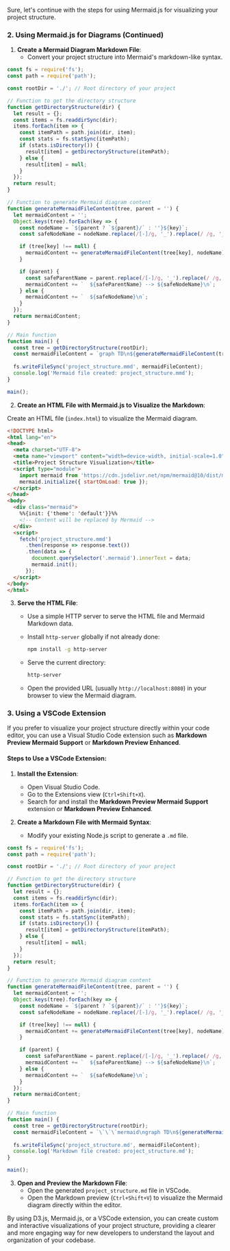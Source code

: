 Sure, let's continue with the steps for using Mermaid.js for visualizing your project structure.

### 2. **Using Mermaid.js for Diagrams (Continued)**

1. **Create a Mermaid Diagram Markdown File**:
   - Convert your project structure into Mermaid's markdown-like syntax.

```javascript
const fs = require('fs');
const path = require('path');

const rootDir = './'; // Root directory of your project

// Function to get the directory structure
function getDirectoryStructure(dir) {
  let result = {};
  const items = fs.readdirSync(dir);
  items.forEach(item => {
    const itemPath = path.join(dir, item);
    const stats = fs.statSync(itemPath);
    if (stats.isDirectory()) {
      result[item] = getDirectoryStructure(itemPath);
    } else {
      result[item] = null;
    }
  });
  return result;
}

// Function to generate Mermaid diagram content
function generateMermaidFileContent(tree, parent = '') {
  let mermaidContent = '';
  Object.keys(tree).forEach(key => {
    const nodeName = `${parent ? `${parent}/` : ''}${key}`;
    const safeNodeName = nodeName.replace(/[-]/g, '_').replace(/ /g, '_').replace(/\./g, '_');

    if (tree[key] !== null) {
      mermaidContent += generateMermaidFileContent(tree[key], nodeName);
    }

    if (parent) {
      const safeParentName = parent.replace(/[-]/g, '_').replace(/ /g, '_').replace(/\./g, '_');
      mermaidContent += `  ${safeParentName} --> ${safeNodeName}\n`;
    } else {
      mermaidContent += `  ${safeNodeName}\n`;
    }
  });
  return mermaidContent;
}

// Main function
function main() {
  const tree = getDirectoryStructure(rootDir);
  const mermaidFileContent = `graph TD\n${generateMermaidFileContent(tree)}`;
  
  fs.writeFileSync('project_structure.mmd', mermaidFileContent);
  console.log('Mermaid file created: project_structure.mmd');
}

main();
```

2. **Create an HTML File with Mermaid.js to Visualize the Markdown**:

Create an HTML file (`index.html`) to visualize the Mermaid diagram.

```html
<!DOCTYPE html>
<html lang="en">
<head>
  <meta charset="UTF-8">
  <meta name="viewport" content="width=device-width, initial-scale=1.0">
  <title>Project Structure Visualization</title>
  <script type="module">
    import mermaid from 'https://cdn.jsdelivr.net/npm/mermaid@10/dist/mermaid.esm.min.mjs';
    mermaid.initialize({ startOnLoad: true });
  </script>
</head>
<body>
  <div class="mermaid">
    %%{init: {'theme': 'default'}}%%
    <!-- Content will be replaced by Mermaid -->
  </div>
  <script>
    fetch('project_structure.mmd')
      .then(response => response.text())
      .then(data => {
        document.querySelector('.mermaid').innerText = data;
        mermaid.init();
      });
  </script>
</body>
</html>
```

3. **Serve the HTML File**:
   - Use a simple HTTP server to serve the HTML file and Mermaid Markdown data.
   - Install `http-server` globally if not already done:
     ```sh
     npm install -g http-server
     ```
   - Serve the current directory:
     ```sh
     http-server
     ```

   - Open the provided URL (usually `http://localhost:8080`) in your browser to view the Mermaid diagram.

### 3. **Using a VSCode Extension**

If you prefer to visualize your project structure directly within your code editor, you can use a Visual Studio Code extension such as **Markdown Preview Mermaid Support** or **Markdown Preview Enhanced**.

#### Steps to Use a VSCode Extension:

1. **Install the Extension**:
   - Open Visual Studio Code.
   - Go to the Extensions view (`Ctrl+Shift+X`).
   - Search for and install the **Markdown Preview Mermaid Support** extension or **Markdown Preview Enhanced**.

2. **Create a Markdown File with Mermaid Syntax**:
   - Modify your existing Node.js script to generate a `.md` file.

```javascript
const fs = require('fs');
const path = require('path');

const rootDir = './'; // Root directory of your project

// Function to get the directory structure
function getDirectoryStructure(dir) {
  let result = {};
  const items = fs.readdirSync(dir);
  items.forEach(item => {
    const itemPath = path.join(dir, item);
    const stats = fs.statSync(itemPath);
    if (stats.isDirectory()) {
      result[item] = getDirectoryStructure(itemPath);
    } else {
      result[item] = null;
    }
  });
  return result;
}

// Function to generate Mermaid diagram content
function generateMermaidFileContent(tree, parent = '') {
  let mermaidContent = '';
  Object.keys(tree).forEach(key => {
    const nodeName = `${parent ? `${parent}/` : ''}${key}`;
    const safeNodeName = nodeName.replace(/[-]/g, '_').replace(/ /g, '_').replace(/\./g, '_');

    if (tree[key] !== null) {
      mermaidContent += generateMermaidFileContent(tree[key], nodeName);
    }

    if (parent) {
      const safeParentName = parent.replace(/[-]/g, '_').replace(/ /g, '_').replace(/\./g, '_');
      mermaidContent += `  ${safeParentName} --> ${safeNodeName}\n`;
    } else {
      mermaidContent += `  ${safeNodeName}\n`;
    }
  });
  return mermaidContent;
}

// Main function
function main() {
  const tree = getDirectoryStructure(rootDir);
  const mermaidFileContent = `\`\`\`mermaid\ngraph TD\n${generateMermaidFileContent(tree)}\`\`\``;
  
  fs.writeFileSync('project_structure.md', mermaidFileContent);
  console.log('Markdown file created: project_structure.md');
}

main();
```

3. **Open and Preview the Markdown File**:
   - Open the generated `project_structure.md` file in VSCode.
   - Open the Markdown preview (`Ctrl+Shift+V`) to visualize the Mermaid diagram directly within the editor.

By using D3.js, Mermaid.js, or a VSCode extension, you can create custom and interactive visualizations of your project structure, providing a clearer and more engaging way for new developers to understand the layout and organization of your codebase.
